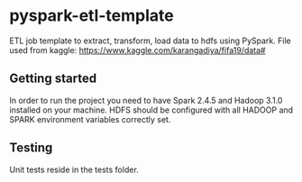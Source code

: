 # pyspark-etl-template
ETL job template to extract, transform, load data to hdfs using PySpark.
File used from kaggle: https://www.kaggle.com/karangadiya/fifa19/data#

## Getting started
In order to run the project you need to have Spark 2.4.5 and Hadoop 3.1.0 installed on your machine.
HDFS should be configured with all HADOOP and SPARK environment variables correctly set.

## Testing
Unit tests reside in the tests folder.
